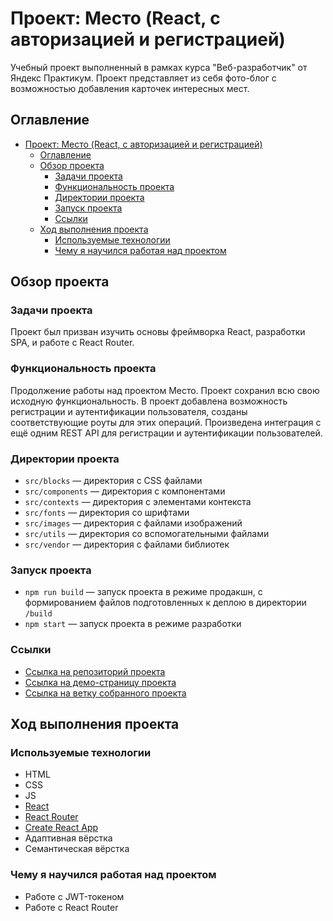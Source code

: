 # Проект: Место (React, с авторизацией и регистрацией)

Учебный проект выполненный в рамках курса "Веб-разработчик" от Яндекс Практикум. Проект представляет из себя фото-блог с возможностью добавления карточек интересных мест.

## Оглавление

-   [Проект: Место (React, с авторизацией и регистрацией)](#проект-место-react-с-авторизацией-и-регистрацией)
    -   [Оглавление](#оглавление)
    -   [Обзор проекта](#обзор-проекта)
        -   [Задачи проекта](#задачи-проекта)
        -   [Функциональность проекта](#функциональность-проекта)
        -   [Директории проекта](#директории-проекта)
        -   [Запуск проекта](#запуск-проекта)
        -   [Ссылки](#ссылки)
    -   [Ход выполнения проекта](#ход-выполнения-проекта)
        -   [Используемые технологии](#используемые-технологии)
        -   [Чему я научился работая над проектом](#чему-я-научился-работая-над-проектом)

## Обзор проекта

### Задачи проекта

Проект был призван изучить основы фреймворка React, разработки SPA, и работе с React Router.

### Функциональность проекта

Продолжение работы над проектом Место. Проект сохранил всю свою исходную функциональность. В проект добавлена возможность регистрации и аутентификации пользователя, созданы соответствующие роуты для этих операций. Произведена интеграция с ещё одним REST API для регистрации и аутентификации пользователей.

### Директории проекта

-   `src/blocks` — директория с CSS файлами
-   `src/components` — директория с компонентами
-   `src/contexts` — директория с элементами контекста
-   `src/fonts` — директория со шрифтами
-   `src/images` — директория с файлами изображений
-   `src/utils` — директория со вспомогательными файлами
-   `src/vendor` — директория с файлами библиотек

### Запуск проекта

-   `npm run build` — запуск проекта в режиме продакшн, с формированием файлов подготовленных к деплою в директории `/build`
-   `npm start` — запуск проекта в режиме разработки

### Ссылки

-   [Ссылка на репозиторий проекта]()
-   [Ссылка на демо-страницу проекта]()
-   [Ссылка на ветку собранного проекта]()

## Ход выполнения проекта

### Используемые технологии

-   HTML
-   CSS
-   JS
-   [React](https://react.dev/)
-   [React Router](https://reactrouter.com/en/main)
-   [Create React App](https://create-react-app.dev/)
-   Адаптивная вёрстка
-   Семантическая вёрстка

### Чему я научился работая над проектом

-   Работе с JWT-токеном
-   Работе с React Router
